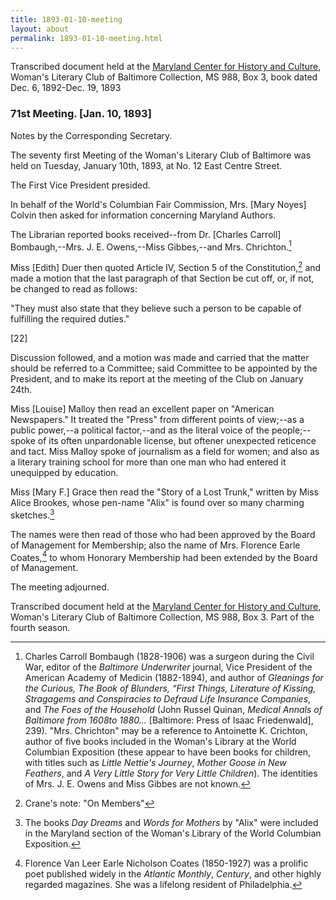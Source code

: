 ```yaml
---
title: 1893-01-10-meeting
layout: about
permalink: 1893-01-10-meeting.html
---
```

Transcribed document held at the [Maryland Center for History and Culture](http://mdhs.org/), Woman's Literary Club of Baltimore Collection, MS 988, Box 3, book dated Dec. 6, 1892-Dec. 19, 1893

### 71st Meeting. [Jan. 10, 1893]

Notes by the Corresponding Secretary.

The seventy first Meeting of the Woman's Literary Club of Baltimore was held on Tuesday, January 10th, 1893, at No. 12 East Centre Street.

The First Vice President presided.

In behalf of the World's Columbian Fair Commission, Mrs. [Mary Noyes] Colvin then asked for information concerning Maryland Authors.

The Librarian reported books received--from Dr. [Charles Carroll] Bombaugh,--Mrs. J. E. Owens,--Miss Gibbes,--and Mrs. Chrichton.[^MD]
[^MD]: Charles Carroll Bombaugh (1828-1906) was a surgeon during the Civil War, editor of the _Baltimore Underwriter_ journal, Vice President of the American Academy of Medicin (1882-1894), and author of _Gleanings for the Curious, The Book of Blunders, “First Things, Literature of Kissing, Stragagems and Conspiracies to Defraud Life Insurance Companies_, and _The Foes of the Household_ (John Russel Quinan, _Medical Annals of Baltimore from 1608to 1880..._ [Baltimore: Press of Isaac Friedenwald], 239). "Mrs. Chrichton" may be a reference to Antoinette K. Crichton, author of five books included in the Woman's Library at the World Columbian Exposition (these appear to have been books for children, with titles such as _Little Nettie's Journey_,  _Mother Goose in New Feathers_, and _A Very Little Story for Very Little Children_). The identities of Mrs. J. E. Owens and Miss Gibbes are not known.

Miss [Edith] Duer then quoted Article IV, Section 5 of the Constitution,[^LCn4] and made a motion that the last paragraph of that Section be cut off, or, if not, be changed to read as follows:

"They must also state that they believe such a person to be capable of fulfilling the required duties."

[^LCn4]: Crane's note: "On Members"

[22]

Discussion followed, and a motion was made and carried that the matter should be referred to a Committee; said Committee to be appointed by the President, and to make its report at the meeting of the Club on January 24th.

Miss [Louise] Malloy then read an excellent paper on "American Newspapers." It treated the "Press" from different points of view;--as a public power,--a political factor,--and as the literal voice of the people;--spoke of its often unpardonable license, but oftener unexpected reticence and tact. Miss Malloy spoke of journalism as a field for women; and also as a literary training school for more than one man who had entered it unequipped by education.

Miss [Mary F.] Grace then read the "Story of a Lost Trunk," written by Miss Alice Brookes, whose pen-name "Alix" is found over so many charming sketches.[^Alix]
[^Alix]: The books _Day Dreams_ and _Words for Mothers_ by "Alix" were included in the Maryland section of the Woman's Library of the World Columbian Exposition.

The names were then read of those who had been approved by the Board of Management for Membership; also the name of Mrs. Florence Earle Coates,[^Coates] to whom Honorary Membership had been extended by the Board of Management.
[^Coates]: Florence Van Leer Earle Nicholson Coates (1850-1927) was a prolific poet published widely in the _Atlantic Monthly_, _Century_, and other highly regarded magazines. She was a lifelong resident of Philadelphia.

The meeting adjourned.

Transcribed document held at the [Maryland Center for History and Culture](http://mdhs.org/), Woman's Literary Club of Baltimore Collection, MS 988, Box 3. Part of the fourth season.
